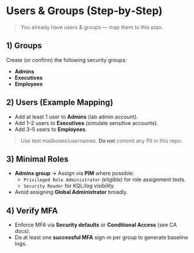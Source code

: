 # Users & Groups (Step‑by‑Step)

> You already have users & groups — map them to this plan.

## 1) Groups
Create (or confirm) the following security groups:
- **Admins**
- **Executives**
- **Employees**

## 2) Users (Example Mapping)
- Add at least 1 user to **Admins** (lab admin account).
- Add 1–2 users to **Executives** (simulate sensitive accounts).
- Add 3–5 users to **Employees**.

> Use test mailboxes/usernames. **Do not** commit any PII in this repo.

## 3) Minimal Roles
- **Admins group** → Assign via **PIM** where possible:
  - `Privileged Role Administrator` *(eligible)* for role assignment tests.
  - `Security Reader` for KQL/log visibility.
- Avoid assigning **Global Administrator** broadly.

## 4) Verify MFA
- Enforce MFA via **Security defaults** or **Conditional Access** (see CA docs).
- Do at least one **successful MFA** sign-in per group to generate baseline logs.
